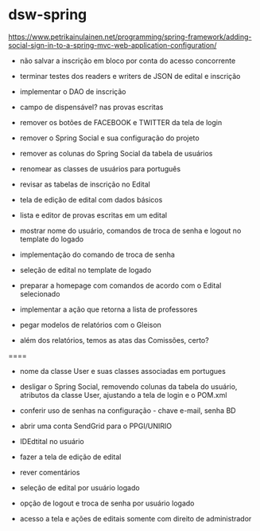 ﻿# dsw-spring

https://www.petrikainulainen.net/programming/spring-framework/adding-social-sign-in-to-a-spring-mvc-web-application-configuration/

* não salvar a inscrição em bloco por conta do acesso concorrente

* terminar testes dos readers e writers de JSON de edital e inscrição

* implementar o DAO de inscrição

* campo de dispensável? nas provas escritas

* remover os botões de FACEBOOK e TWITTER da tela de login

* remover o Spring Social e sua configuração do projeto

* remover as colunas do Spring Social da tabela de usuários

* renomear as classes de usuários para português

* revisar as tabelas de inscrição no Edital

* tela de edição de edital com dados básicos

* lista e editor de provas escritas em um edital

* mostrar nome do usuário, comandos de troca de senha e logout no template do logado

* implementação do comando de troca de senha

* seleção de edital no template de logado

* preparar a homepage com comandos de acordo com o Edital selecionado

* implementar a ação que retorna a lista de professores

* pegar modelos de relatórios com o Gleison

* além dos relatórios, temos as atas das Comissões, certo?

====

* nome da classe User e suas classes associadas em portugues

* desligar o Spring Social, removendo colunas da tabela do usuário, atributos da classe User, ajustando a tela de login e o POM.xml

* conferir uso de senhas na configuração - chave e-mail, senha BD

* abrir uma conta SendGrid para o PPGI/UNIRIO

* IDEdtital no usuário

* fazer a tela de edição de edital

* rever comentários

* seleção de edital por usuário logado

* opção de logout e troca de senha por usuário logado

* acesso a tela e ações de editais somente com direito de administrador
